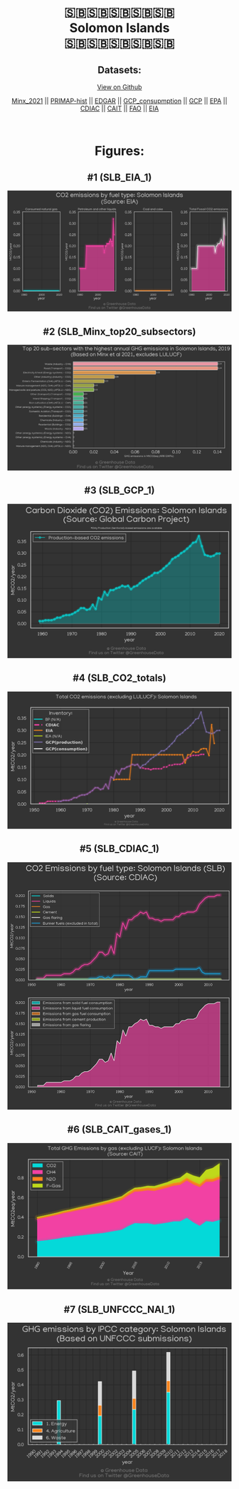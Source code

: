 
<center>
<h1 align="center">
🇸🇧🇸🇧🇸🇧🇸🇧🇸🇧
<br>
Solomon Islands
<br>
🇸🇧🇸🇧🇸🇧🇸🇧🇸🇧
</h1>
<h2>Datasets:</h2>
<p><a href="https://github.com/dquintani/GreenhouseData/tree/master/country_data/SLB_Solomon Islands/data">View on Github</a>
<br></p><p><a href="data/SLB_Minx_2021.csv">Minx_2021</a> || <a href="data/SLB_PRIMAP-hist.csv">PRIMAP-hist</a> || <a href="data/SLB_EDGAR.csv">EDGAR</a> || <a href="data/SLB_GCP_consupmption.csv">GCP_consupmption</a> || <a href="data/SLB_GCP.csv">GCP</a> || <a href="data/SLB_EPA.csv">EPA</a> || <a href="data/SLB_CDIAC.csv">CDIAC</a> || <a href="data/SLB_CAIT.csv">CAIT</a> || <a href="data/SLB_FAO.csv">FAO</a> || <a href="data/SLB_EIA.csv">EIA</a></p><p><br></p>
<h1>Figures:</h1><h2>#1 (SLB_EIA_1)</h2>
<p><img alt="" src="figures/SLB_EIA_1.png" /></p><h2>#2 (SLB_Minx_top20_subsectors)</h2>
<p><img alt="" src="figures/SLB_Minx_top20_subsectors.png" /></p><h2>#3 (SLB_GCP_1)</h2>
<p><img alt="" src="figures/SLB_GCP_1.png" /></p><h2>#4 (SLB_CO2_totals)</h2>
<p><img alt="" src="figures/SLB_CO2_totals.png" /></p><h2>#5 (SLB_CDIAC_1)</h2>
<p><img alt="" src="figures/SLB_CDIAC_1.png" /></p><h2>#6 (SLB_CAIT_gases_1)</h2>
<p><img alt="" src="figures/SLB_CAIT_gases_1.png" /></p><h2>#7 (SLB_UNFCCC_NAI_1)</h2>
<p><img alt="" src="figures/SLB_UNFCCC_NAI_1.png" /></p>